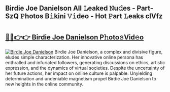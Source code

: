 ## Birdie Joe Danielson All 𝙻eaked 𝙽u𝚍es - Part-SzQ 𝙿hotos B𝚒kini 𝚅𝚒deo - Hot 𝙿art 𝙻eaks clVfz

# <h2><a href="http://ld0ebzb.urlbe.top/?page=Birdie+Joe+Danielson">🔗🔗👉👉 Birdie Joe Danielson P𝚑oto𝚜Vid𝚎o</a></h2>

[![Birdie Joe Danielson](https://i.imgur.com/eBuTRDB.gif)](http://ld0ebzb.urlbe.top/?page=Birdie+Joe+Danielson)
Birdie Joe Danielson, a complex and divisive figure, eludes simple characterization. Her innovative online persona has enthralled and infuriated followers, generating discussions on ethics, artistic expression, and the dynamics of virtual societies. Despite the uncertainty of her future actions, her impact on online culture is palpable. Unyielding determination and undeniable magnetism propel Birdie Joe Danielson to new heights in the online community.
